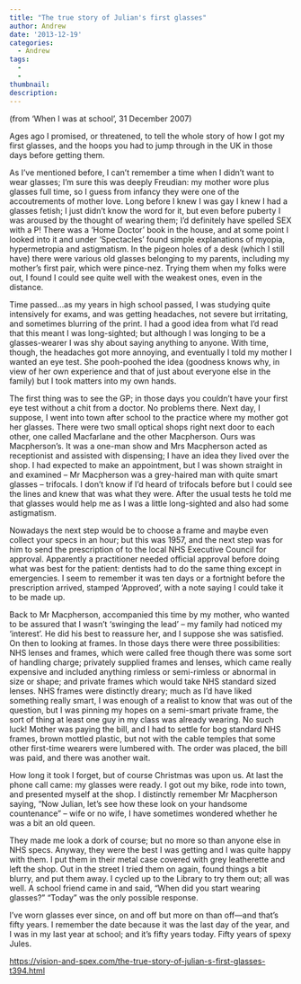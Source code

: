 ```yaml
---
title: "The true story of Julian's first glasses"
author: Andrew
date: '2013-12-19'
categories:
  - Andrew
tags:
  - 
  - 
thumbnail: 
description: 
---
```


(from ‘When I was at school’, 31 December 2007)

Ages ago I promised, or threatened, to tell the whole story of how I got my first glasses, and the hoops you had to jump through in the UK in those days before getting them.

As I’ve mentioned before, I can’t remember a time when I didn’t want to wear glasses; I’m sure this was deeply Freudian: my mother wore plus glasses full time, so I guess from infancy they were one of the accoutrements of mother love. Long before I knew I was gay I knew I had a glasses fetish; I just didn’t know the word for it, but even before puberty I was aroused by the thought of wearing them; I’d definitely have spelled SEX with a P! There was a ‘Home Doctor’ book in the house, and at some point I looked into it and under ‘Spectacles’ found simple explanations of myopia, hypermetropia and astigmatism. In the pigeon holes of a desk (which I still have) there were various old glasses belonging to my parents, including my mother’s first pair, which were pince-nez. Trying them when my folks were out, I found I could see quite well with the weakest ones, even in the distance.

Time passed…as my years in high school passed, I was studying quite intensively for exams, and was getting headaches, not severe but irritating, and sometimes blurring of the print. I had a good idea from what I’d read that this meant I was long-sighted; but although I was longing to be a glasses-wearer I was shy about saying anything to anyone. With time, though, the headaches got more annoying, and eventually I told my mother I wanted an eye test. She pooh-poohed the idea (goodness knows why, in view of her own experience and that of just about everyone else in the family) but I took matters into my own hands.

The first thing was to see the GP; in those days you couldn’t have your first eye test without a chit from a doctor. No problems there. Next day, I suppose, I went into town after school to the practice where my mother got her glasses. There were two small optical shops right next door to each other, one called Macfarlane and the other Macpherson. Ours was Macpherson’s. It was a one-man show and Mrs Macpherson acted as receptionist and assisted with dispensing; I have an idea they lived over the shop. I had expected to make an appointment, but I was shown straight in and examined – Mr Macpherson was a grey-haired man with quite smart glasses – trifocals. I don’t know if I’d heard of trifocals before but I could see the lines and knew that was what they were. After the usual tests he told me that glasses would help me as I was a little long-sighted and also had some astigmatism.

Nowadays the next step would be to choose a frame and maybe even collect your specs in an hour; but this was 1957, and the next step was for him to send the prescription of to the local NHS Executive Council for approval. Apparently a practitioner needed official approval before doing what was best for the patient: dentists had to do the same thing except in emergencies. I seem to remember it was ten days or a fortnight before the prescription arrived, stamped ‘Approved’, with a note saying I could take it to be made up.

Back to Mr Macpherson, accompanied this time by my mother, who wanted to be assured that I wasn’t ‘swinging the lead’ – my family had noticed my ‘interest’. He did his best to reassure her, and I suppose she was satisfied. On then to looking at frames. In those days there were three possibilities: NHS lenses and frames, which were called free though there was some sort of handling charge; privately supplied frames and lenses, which came really expensive and included anything rimless or semi-rimless or abnormal in size or shape; and private frames which would take NHS standard sized lenses. NHS frames were distinctly dreary; much as I’d have liked something really smart, I was enough of a realist to know that was out of the question, but I was pinning my hopes on a semi-smart private frame, the sort of thing at least one guy in my class was already wearing. No such luck! Mother was paying the bill, and I had to settle for bog standard NHS frames, brown mottled plastic, but not with the cable temples that some other first-time wearers were lumbered with. The order was placed, the bill was paid, and there was another wait.

How long it took I forget, but of course Christmas was upon us. At last the phone call came: my glasses were ready. I got out my bike, rode into town, and presented myself at the shop. I distinctly remember Mr Macpherson saying, “Now Julian, let’s see how these look on your handsome countenance” – wife or no wife, I have sometimes wondered whether he was a bit an old queen.

They made me look a dork of course; but no more so than anyone else in NHS specs. Anyway, they were the best I was getting and I was quite happy with them. I put them in their metal case covered with grey leatherette and left the shop. Out in the street I tried them on again, found things a bit blurry, and put them away. I cycled up to the Library to try them out; all was well. A school friend came in and said, “When did you start wearing glasses?” “Today” was the only possible response.

I’ve worn glasses ever since, on and off but more on than off—and that’s fifty years. I remember the date because it was the last day of the year, and I was in my last year at school; and it’s fifty years today. Fifty years of spexy Jules.

https://vision-and-spex.com/the-true-story-of-julian-s-first-glasses-t394.html
